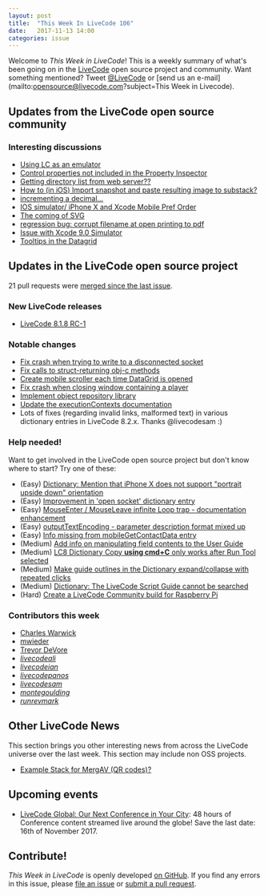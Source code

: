 ```yaml
---
layout: post
title:  "This Week In LiveCode 106"
date:   2017-11-13 14:00
categories: issue
---
```


Welcome to *This Week in LiveCode*!  This is a weekly summary of what's been
going on in the [LiveCode](https://livecode.com/) open source project and
community.  Want something mentioned?  Tweet
[@LiveCode](https://twitter.com/LiveCode) or
[send us an e-mail](mailto:opensource@livecode.com?subject=This Week in Livecode).

## Updates from the LiveCode open source community

<!---
### News & blog posts
--->



### Interesting discussions

- [Using LC as an emulator](https://www.mail-archive.com/use-livecode@lists.runrev.com/msg90601.html)
- [Control properties not included in the Property Inspector](https://www.mail-archive.com/use-livecode@lists.runrev.com/msg90603.html)
- [Getting directory list from web server??](https://www.mail-archive.com/use-livecode@lists.runrev.com/msg90621.html)
- [How to (in iOS) Import snapshot and paste resulting image to substack?](https://www.mail-archive.com/use-livecode@lists.runrev.com/msg90638.html)
- [incrementing a decimal...](https://www.mail-archive.com/use-livecode@lists.runrev.com/msg90657.html)
- [IOS simulator/ iPhone X and Xcode Mobile Pref Order](https://www.mail-archive.com/use-livecode@lists.runrev.com/msg90676.html)
- [The coming of SVG](https://www.mail-archive.com/use-livecode@lists.runrev.com/msg90510.html)
- [regression bug: corrupt filename at open printing to pdf](https://www.mail-archive.com/use-livecode@lists.runrev.com/msg90688.html)
- [Issue with Xcode 9.0 Simulator](https://www.mail-archive.com/use-livecode@lists.runrev.com/msg90709.html)
- [Tooltips in the Datagrid](https://www.mail-archive.com/use-livecode@lists.runrev.com/msg90710.html)

## Updates in the LiveCode open source project

21 pull requests were [merged since the last issue](https://github.com/search?utf8=✓&q=org%3Alivecode+is%3Apublic+is%3Apr+is%3Amerged+merged%3A2017-11-06..2017-11-12&type=Issues).


### New LiveCode releases

- [LiveCode 8.1.8 RC-1](https://downloads.livecode.com/livecode/#8_1_8)


### Notable changes

- [Fix crash when trying to write to a disconnected socket](https://github.com/livecode/livecode/pull/6118)
- [Fix calls to struct-returning obj-c methods](https://github.com/livecode/livecode/pull/6108)
- [Create mobile scroller each time DataGrid is opened](https://github.com/livecode/livecode-ide/pull/1824)
- [Fix crash when closing window containing a player](https://github.com/livecode/livecode/pull/6105)
- [Implement object repository library](https://github.com/livecode/livecode/pull/6050)
- [Update the executionContexts documentation](https://github.com/livecode/livecode/pull/6114)
- Lots of fixes (regarding invalid links, malformed text) in various dictionary entries in LiveCode 8.2.x. Thanks @livecodesam :)

<!---
### Bug of the week


- [Bug 20621 - SE Indention for some IFs incorrect ](http://quality.livecode.com/show_bug.cgi?id=20621)

The reporter attached a simple and helpful sample stack, and provided useful info and a detailed recipe that helped us to test and confirm the problem quickly. Moreover, he submitted a PR that fixed the issue :)
--->

### Help needed!

Want to get involved in the LiveCode open source project but don't know where
to start?  Try one of these:

- (Easy) [Dictionary: Mention that iPhone X does not support "portrait upside down" orientation](http://quality.livecode.com/show_bug.cgi?id=20640)
- (Easy) [Improvement in 'open socket' dictionary entry](http://quality.livecode.com/show_bug.cgi?id=19597)
- (Easy) [MouseEnter / MouseLeave infinite Loop trap - documentation enhancement](http://quality.livecode.com/show_bug.cgi?id=20529)
- (Easy) [outputTextEncoding - parameter description format mixed up](http://quality.livecode.com/show_bug.cgi?id=19351)
- (Easy) [Info missing from mobileGetContactData entry](http://quality.livecode.com/show_bug.cgi?id=20359)
- (Medium) [Add info on manipulating field contents to the User Guide](http://quality.livecode.com/show_bug.cgi?id=18990)
- (Medium) [LC8 Dictionary Copy **using cmd+C** only works after Run Tool selected](http://quality.livecode.com/show_bug.cgi?id=17819)
- (Medium) [Make guide outlines in the Dictionary expand/collapse with repeated clicks](http://quality.livecode.com/show_bug.cgi?id=18184)
- (Medium) [Dictionary: The LiveCode Script Guide cannot be searched](http://quality.livecode.com/show_bug.cgi?id=15957)
- (Hard) [Create a LiveCode Community build for Raspberry Pi](http://forums.livecode.com/viewtopic.php?f=76&t=27912)

### Contributors this week

- [Charles Warwick](https://github.com/techstrategies)
- [mwieder](https://github.com/mwieder)
- [Trevor DeVore](https://github.com/trevordevore)
- *[livecodeali](https://github.com/livecodeali)*
- *[livecodeian](https://github.com/livecodeian)*
- *[livecodepanos](https://github.com/livecodepanos)*
- *[livecodesam](https://github.com/livecodesam)*
- *[montegoulding](https://github.com/montegoulding)*
- *[runrevmark](https://github.com/runrevmark)*


## Other LiveCode News

This section brings you other interesting news from across the LiveCode universe over the last week. This section may include non OSS projects.

- [Example Stack for MergAV (QR codes)?](https://www.mail-archive.com/use-livecode@lists.runrev.com/msg90697.html)


## Upcoming events

* [LiveCode Global: Our Next Conference in Your City](https://livecode.com/livecode-global-our-next-conference-in-your-city/): 48 hours of Conference content streamed live around the globe! Save the last date: 16th of November 2017.


## Contribute!

*This Week in LiveCode* is openly developed
[on GitHub](https://github.com/livecode/this-week-in-livecode).
If you find any errors in this issue, please
[file an issue](https://github.com/livecode/this-week-in-livecode/issues) or
[submit a pull request](https://github.com/livecode/this-week-in-livecode/pulls).
